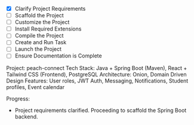 - [x] Clarify Project Requirements
- [ ] Scaffold the Project
- [ ] Customize the Project
- [ ] Install Required Extensions
- [ ] Compile the Project
- [ ] Create and Run Task
- [ ] Launch the Project
- [ ] Ensure Documentation is Complete

Project: peach-connect
Tech Stack: Java + Spring Boot (Maven), React + Tailwind CSS (Frontend), PostgreSQL
Architecture: Onion, Domain Driven Design
Features: User roles, JWT Auth, Messaging, Notifications, Student profiles, Event calendar

Progress:
- Project requirements clarified. Proceeding to scaffold the Spring Boot backend.

